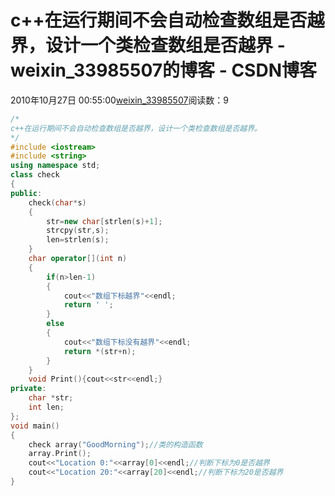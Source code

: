 # c++在运行期间不会自动检查数组是否越界，设计一个类检查数组是否越界 - weixin_33985507的博客 - CSDN博客
2010年10月27日 00:55:00[weixin_33985507](https://me.csdn.net/weixin_33985507)阅读数：9

```cpp
/*
c++在运行期间不会自动检查数组是否越界，设计一个类检查数组是否越界。 
*/
#include <iostream>
#include <string>
using namespace std;
class check
{
public:
	check(char*s)
	{
		str=new char[strlen(s)+1];
		strcpy(str,s);
		len=strlen(s);
	}
	char operator[](int n)
	{
		if(n>len-1)
		{
			cout<<"数组下标越界"<<endl;
			return ' ';
		}
		else
		{
			cout<<"数组下标没有越界"<<endl;
			return *(str+n);
		}
	}
	void Print(){cout<<str<<endl;}
private:
	char *str;
	int len;
};
void main()
{
	check array("GoodMorning");//类的构造函数
	array.Print();
	cout<<"Location 0:"<<array[0]<<endl;//判断下标为0是否越界
	cout<<"Location 20:"<<array[20]<<endl;//判断下标为20是否越界
}
```
